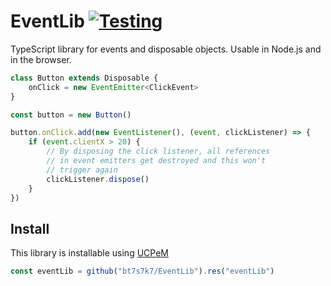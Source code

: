 # EventLib [![Testing](https://github.com/bt7s7k7/EventLib/workflows/Testing/badge.svg)](https://github.com/bt7s7k7/EventLib/actions?query=workflow%3ATesting)
TypeScript library for events and disposable objects. Usable in Node.js and in the browser. 
````ts
class Button extends Disposable {
    onClick = new EventEmitter<ClickEvent>
}

const button = new Button()

button.onClick.add(new EventListener(), (event, clickListener) => {
    if (event.clientX > 20) {
        // By disposing the click listener, all references
        // in event emitters get destroyed and this won't
        // trigger again
        clickListener.dispose()
    }
})
````

## Install

This library is installable using [UCPeM](https://github.com/bt7s7k7/UCPeM)
```js
const eventLib = github("bt7s7k7/EventLib").res("eventLib")
```
